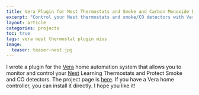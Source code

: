 ```yaml
---
title: Vera Plugin for Nest Thermostats and Smoke and Carbon Monoxide Detectors
excerpt: "Control your Nest thermostats and smoke/CO detectors with Vera."
layout: article
categories: projects
toc: true
tags: vera nest thermostat plugin mios
image:
  teaser: teaser-nest.jpg
---
```


I wrote a plugin for the [Vera][] home automation system that allows you to monitor and control your [Nest][] Learning Thermostats and Protect Smoke and CO detectors.  The project page is [here](/vera-nest/).  If you have a Vera home controller, you can install it directly.  I hope you like it!

[Nest]: http://www.nest.com
[Vera]: http://www.micasaverde.com
